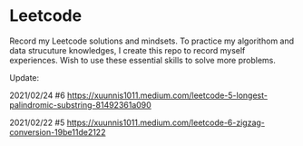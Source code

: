 # Leetcode
Record my Leetcode solutions and mindsets.
To practice my algorithom and data strucuture knowledges, I create this repo to record myself experiences.
Wish to use these essential skills to solve more problems.

Update:

2021/02/24 #6
https://xuunnis1011.medium.com/leetcode-5-longest-palindromic-substring-81492361a090

2021/02/22 #5
https://xuunnis1011.medium.com/leetcode-6-zigzag-conversion-19be11de2122
